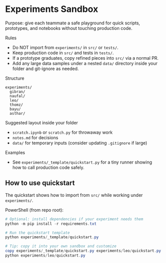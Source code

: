 # Experiments Sandbox

Purpose: give each teammate a safe playground for quick scripts, prototypes, and notebooks without touching production code.

Rules
- Do NOT import from `experiments/` in `src/` or `tests/`.
- Keep production code in `src/` and tests in `tests/`.
- If a prototype graduates, copy refined pieces into `src/` via a normal PR.
- Add any large data samples under a nested `data/` directory inside your folder and git-ignore as needed.

Structure
```
experiments/
  gibran/
  naufal/
  leo/
  thomz/
  bayu/
  asthar/
```

Suggested layout inside your folder
- `scratch.ipynb` or `scratch.py` for throwaway work
- `notes.md` for decisions
- `data/` for temporary inputs (consider updating `.gitignore` if large)

Examples
- See `experiments/_template/quickstart.py` for a tiny runner showing how to call production code safely.

## How to use quickstart

The quickstart shows how to import from `src/` while working under `experiments/`.

PowerShell (from repo root):

```powershell
# Optional: install dependencies if your experiment needs them
python -m pip install -r requirements.txt

# Run the quickstart template
python experiments/_template/quickstart.py

# Tip: copy it into your own sandbox and customize
copy experiments/_template/quickstart.py experiments/leo/quickstart.py
python experiments/leo/quickstart.py
```
